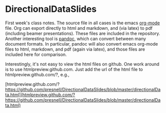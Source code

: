 # DirectionalDataSlides
First week's class notes.
The source file in all cases is the emacs [org-mode](http://orgmode.org/) file.  Org can export directly to html and markdown, and (via latex) to pdf (including beamer presentations).  These files are included in the repository.  Another interesting tool is [pandoc](http://pandoc.org/), which can convert between many document formats.  In particular, pandoc will also convert emacs org-mode files to html, markdown, and pdf (again via latex), and those files are included here for comparison.

Interestingly, it's not easy to view the html files on github.  One work around is to use htmlpreview.github.com.  Just add the url of the html file to htmlpreview.github.com/?, e.g.,

[htmlpreview.github.com/?https://github.com/presnell/DirectionalDataSlides/blob/master/directionalData.html](htmlpreview.github.com/?https://github.com/presnell/DirectionalDataSlides/blob/master/directionalData.html)
